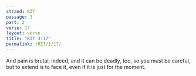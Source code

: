 ```yaml
---
strand: RIT
passage: 3
part: 2
verse: 17
layout: verse
title: "RIT 3:17"
permalink: /RIT/3/17/
---
```

And pain is brutal, indeed, and it can be deadly, too, so you must be careful, but to extend is to face it, even if it is just for the moment.

